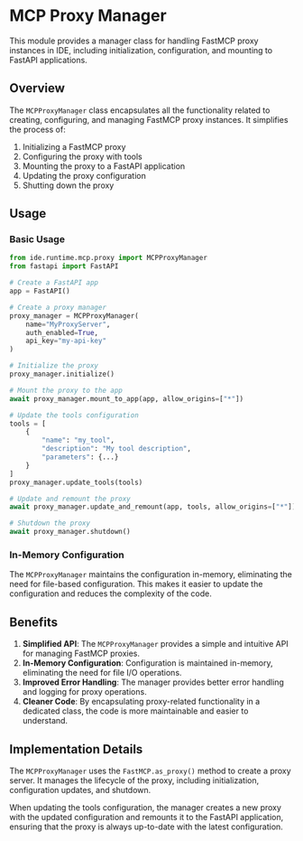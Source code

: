 # MCP Proxy Manager

This module provides a manager class for handling FastMCP proxy instances in IDE, including initialization, configuration, and mounting to FastAPI applications.

## Overview

The `MCPProxyManager` class encapsulates all the functionality related to creating, configuring, and managing FastMCP proxy instances. It simplifies the process of:

1. Initializing a FastMCP proxy
2. Configuring the proxy with tools
3. Mounting the proxy to a FastAPI application
4. Updating the proxy configuration
5. Shutting down the proxy

## Usage

### Basic Usage

```python
from ide.runtime.mcp.proxy import MCPProxyManager
from fastapi import FastAPI

# Create a FastAPI app
app = FastAPI()

# Create a proxy manager
proxy_manager = MCPProxyManager(
    name="MyProxyServer",
    auth_enabled=True,
    api_key="my-api-key"
)

# Initialize the proxy
proxy_manager.initialize()

# Mount the proxy to the app
await proxy_manager.mount_to_app(app, allow_origins=["*"])

# Update the tools configuration
tools = [
    {
        "name": "my_tool",
        "description": "My tool description",
        "parameters": {...}
    }
]
proxy_manager.update_tools(tools)

# Update and remount the proxy
await proxy_manager.update_and_remount(app, tools, allow_origins=["*"])

# Shutdown the proxy
await proxy_manager.shutdown()
```

### In-Memory Configuration

The `MCPProxyManager` maintains the configuration in-memory, eliminating the need for file-based configuration. This makes it easier to update the configuration and reduces the complexity of the code.

## Benefits

1. **Simplified API**: The `MCPProxyManager` provides a simple and intuitive API for managing FastMCP proxies.
2. **In-Memory Configuration**: Configuration is maintained in-memory, eliminating the need for file I/O operations.
3. **Improved Error Handling**: The manager provides better error handling and logging for proxy operations.
4. **Cleaner Code**: By encapsulating proxy-related functionality in a dedicated class, the code is more maintainable and easier to understand.

## Implementation Details

The `MCPProxyManager` uses the `FastMCP.as_proxy()` method to create a proxy server. It manages the lifecycle of the proxy, including initialization, configuration updates, and shutdown.

When updating the tools configuration, the manager creates a new proxy with the updated configuration and remounts it to the FastAPI application, ensuring that the proxy is always up-to-date with the latest configuration.
